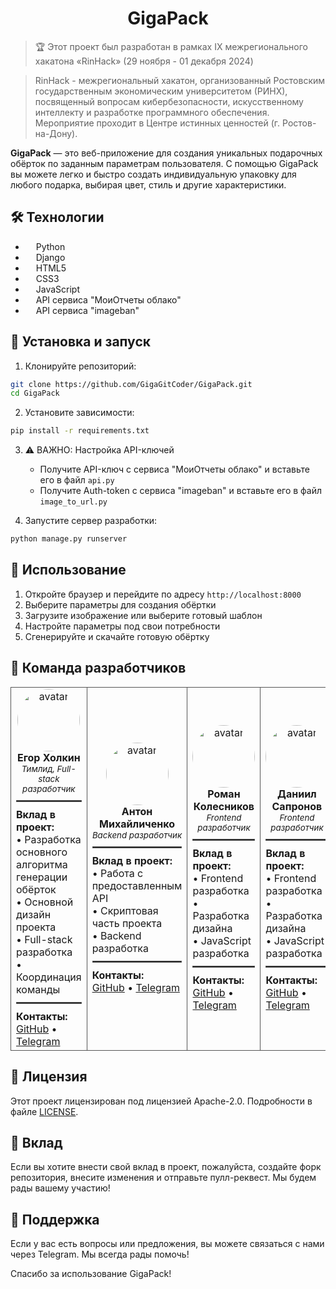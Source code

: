 <h1 align="center">GigaPack</h1>

> 🏆 Этот проект был разработан в рамках IX межрегионального хакатона «RinHack» (29 ноября - 01 декабря 2024)

> RinHack - межрегиональный хакатон, организованный Ростовским государственным экономическим университетом (РИНХ), посвященный вопросам кибербезопасности, искусственному интеллекту и разработке программного обеспечения. Мероприятие проходит в Центре истинных ценностей (г. Ростов-на-Дону).

**GigaPack** — это веб-приложение для создания уникальных подарочных обёрток по заданным параметрам пользователя. С помощью GigaPack вы можете легко и быстро создать индивидуальную упаковку для любого подарка, выбирая цвет, стиль и другие характеристики.

## 🛠 Технологии

* <img src="https://upload.wikimedia.org/wikipedia/commons/c/c3/Python-logo-notext.svg" width="13" height="13"/> Python
* <img src="https://static.djangoproject.com/img/icon-touch.e4872c4da341.png" width="13" height="13"/> Django
* <img src="https://upload.wikimedia.org/wikipedia/commons/6/61/HTML5_logo_and_wordmark.svg" width="13" height="13"/> HTML5
* <img src="https://upload.wikimedia.org/wikipedia/commons/6/62/CSS3_logo.svg" width="13" height="13"/> CSS3
* <img src="https://upload.wikimedia.org/wikipedia/commons/9/99/Unofficial_JavaScript_logo_2.svg" width="13" height="13"/> JavaScript
* <img src="https://yt3.googleusercontent.com/ytc/AIf8zZRL5lBi2as7dUbkjbYm7uJZw_bt3kOFrjE1t8yD=s900-c-k-c0x00ffffff-no-rj" width="13" height="13"/> API сервиса "МоиОтчеты облако"
* <img src="https://imageban.ru/favicon.ico" width="13" height="13"/> API сервиса "imageban"

## 🚀 Установка и запуск

1. Клонируйте репозиторий:
```bash
git clone https://github.com/GigaGitCoder/GigaPack.git
cd GigaPack
```

2. Установите зависимости:
```bash
pip install -r requirements.txt
```

3. ⚠️ ВАЖНО: Настройка API-ключей
   - Получите API-ключ с сервиса "МоиОтчеты облако" и вставьте его в файл `api.py`
   - Получите Auth-token с сервиса "imageban" и вставьте его в файл `image_to_url.py`

4. Запустите сервер разработки:
```bash
python manage.py runserver
```

## 📝 Использование

1. Откройте браузер и перейдите по адресу `http://localhost:8000`
2. Выберите параметры для создания обёртки
3. Загрузите изображение или выберите готовый шаблон
4. Настройте параметры под свои потребности
5. Сгенерируйте и скачайте готовую обёртку

## 👥 Команда разработчиков

<table>
  <tr>
    <td align="center" style="border: 1px solid #555;">
      <img src="https://github.com/GigaGitCoder.png" width="100" height="100" style="border-radius: 50%" alt="avatar"><br />
      <b>Егор Холкин</b><br />
      <sub><i>Тимлид, Full-stack разработчик</i></sub>
      <hr style="border: 1px solid #555; margin: 10px 0;">
      <div align="left">
      <b>Вклад в проект:</b><br />
      • Разработка основного алгоритма генерации обёрток<br />
      • Основной дизайн проекта<br />
      • Full-stack разработка<br />
      • Координация команды
      <hr style="border: 1px solid #555; margin: 10px 0;">
      <b>Контакты:</b><br />
      <a href="https://github.com/GigaGitCoder">GitHub</a> • <a href="https://t.me/IgorXmel">Telegram</a>
      </div>
    </td>
    <td align="center" style="border: 1px solid #555;">
      <img src="https://github.com/Anton2442.png" width="100" height="100" style="border-radius: 50%" alt="avatar"><br />
      <b>Антон Михайличенко</b><br />
      <sub><i>Backend разработчик</i></sub>
      <hr style="border: 1px solid #555; margin: 10px 0;">
      <div align="left">
      <b>Вклад в проект:</b><br />
      • Работа с предоставленным API<br />
      • Скриптовая часть проекта<br />
      • Backend разработка
      <hr style="border: 1px solid #555; margin: 10px 0;">
      <b>Контакты:</b><br />
      <a href="https://github.com/Anton2442">GitHub</a> • <a href="https://t.me/Kish242">Telegram</a>
      </div>
    </td>
    <td align="center" style="border: 1px solid #555;">
      <img src="https://github.com/Xqyat.png" width="100" height="100" style="border-radius: 50%" alt="avatar"><br />
      <b>Роман Колесников</b><br />
      <sub><i>Frontend разработчик</i></sub>
      <hr style="border: 1px solid #555; margin: 10px 0;">
      <div align="left">
      <b>Вклад в проект:</b><br />
      • Frontend разработка<br />
      • Разработка дизайна<br />
      • JavaScript разработка
      <hr style="border: 1px solid #555; margin: 10px 0;">
      <b>Контакты:</b><br />
      <a href="https://github.com/Xqyat">GitHub</a> • <a href="https://t.me/Forliot">Telegram</a>
      </div>
    </td>
    <td align="center" style="border: 1px solid #555;">
      <img src="https://github.com/dencraz.png" width="100" height="100" style="border-radius: 50%" alt="avatar"><br />
      <b>Даниил Сапронов</b><br />
      <sub><i>Frontend разработчик</i></sub>
      <hr style="border: 1px solid #555; margin: 10px 0;">
      <div align="left">
      <b>Вклад в проект:</b><br />
      • Frontend разработка<br />
      • Разработка дизайна<br />
      • JavaScript разработка
      <hr style="border: 1px solid #555; margin: 10px 0;">
      <b>Контакты:</b><br />
      <a href="https://github.com/dencraz">GitHub</a> • <a href="https://t.me/dencraz">Telegram</a>
      </div>
    </td>
    <td align="center" style="border: 1px solid #555;">
      <img src="https://github.com/DynamitNS.png" width="100" height="100" style="border-radius: 50%" alt="avatar"><br />
      <b>Сергей Товмасян</b><br />
      <sub><i>Frontend разработчик</i></sub>
      <hr style="border: 1px solid #555; margin: 10px 0;">
      <div align="left">
      <b>Вклад в проект:</b><br />
      • Frontend разработка<br />
      • Разработка дизайна<br />
      • UI/UX дизайн
      <hr style="border: 1px solid #555; margin: 10px 0;">
      <b>Контакты:</b><br />
      <a href="https://github.com/DynamitNS">GitHub</a> • <a href="https://t.me/DynamitNS">Telegram</a>
      </div>
    </td>
  </tr>
</table>

## 📄 Лицензия

Этот проект лицензирован под лицензией Apache-2.0. Подробности в файле [LICENSE](LICENSE).

## 🤝 Вклад

Если вы хотите внести свой вклад в проект, пожалуйста, создайте форк репозитория, внесите изменения и отправьте пулл-реквест. Мы будем рады вашему участию!

## 💬 Поддержка

Если у вас есть вопросы или предложения, вы можете связаться с нами через Telegram. Мы всегда рады помочь!

Спасибо за использование GigaPack!
